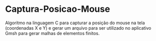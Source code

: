 # Captura-Posicao-Mouse
Algoritmo na linguagem C para capturar a posição do mouse na tela (coordenadas X e Y) e gerar um arquivo para ser utilizado no aplicativo Gmsh para gerar malhas de elementos finitos.
